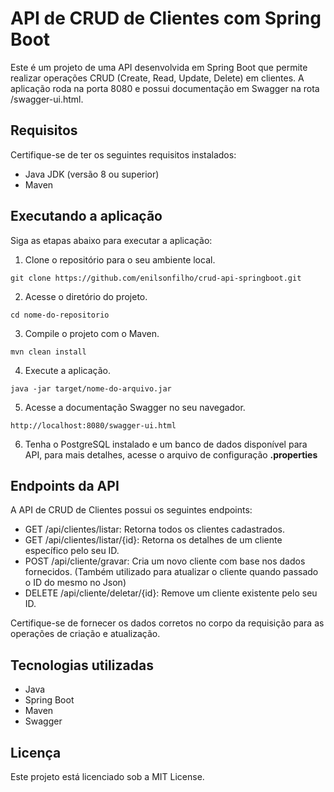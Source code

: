 # API de CRUD de Clientes com Spring Boot

Este é um projeto de uma API desenvolvida em Spring Boot que permite realizar operações CRUD (Create, Read, Update, Delete) em clientes. A aplicação roda na porta 8080 e possui documentação em Swagger na rota /swagger-ui.html.

## Requisitos

Certifique-se de ter os seguintes requisitos instalados:

- Java JDK (versão 8 ou superior)
- Maven

## Executando a aplicação

Siga as etapas abaixo para executar a aplicação:

1. Clone o repositório para o seu ambiente local.

```
git clone https://github.com/enilsonfilho/crud-api-springboot.git
```

2. Acesse o diretório do projeto.

```
cd nome-do-repositorio
```

3. Compile o projeto com o Maven.

```
mvn clean install
```

4. Execute a aplicação.

```
java -jar target/nome-do-arquivo.jar
```

5. Acesse a documentação Swagger no seu navegador.

```
http://localhost:8080/swagger-ui.html
```

6. Tenha o PostgreSQL instalado e um banco de dados disponível para API, para mais detalhes, acesse o arquivo de configuração **.properties**

## Endpoints da API

A API de CRUD de Clientes possui os seguintes endpoints:

- GET /api/clientes/listar: Retorna todos os clientes cadastrados.
- GET /api/clientes/listar/{id}: Retorna os detalhes de um cliente específico pelo seu ID.
- POST /api/cliente/gravar: Cria um novo cliente com base nos dados fornecidos. (Também utilizado para atualizar o cliente quando passado o ID do mesmo no Json)
- DELETE /api/cliente/deletar/{id}: Remove um cliente existente pelo seu ID.

Certifique-se de fornecer os dados corretos no corpo da requisição para as operações de criação e atualização.

## Tecnologias utilizadas

- Java
- Spring Boot
- Maven
- Swagger

## Licença

Este projeto está licenciado sob a MIT License.
